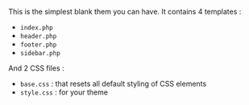 This is the simplest blank them you can have. It contains 4 templates :

 - `index.php`
 - `header.php`
 - `footer.php`
 - `sidebar.php`
 
And 2 CSS files :

 - `base.css` : that resets all default styling of CSS elements
 - `style.css` : for your theme